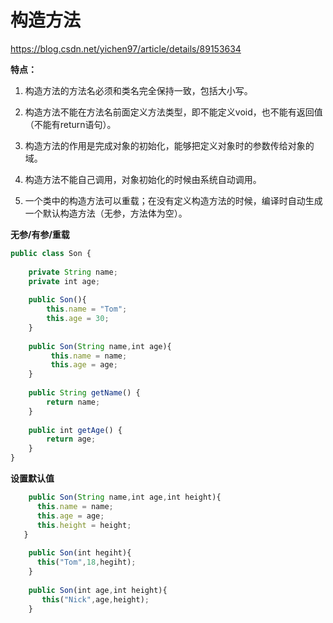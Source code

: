 # 构造方法
<https://blog.csdn.net/yichen97/article/details/89153634>

**特点：**
1. 构造方法的方法名必须和类名完全保持一致，包括大小写。

2. 构造方法不能在方法名前面定义方法类型，即不能定义void，也不能有返回值（不能有return语句）。

3. 构造方法的作用是完成对象的初始化，能够把定义对象时的参数传给对象的域。

4. 构造方法不能自己调用，对象初始化的时候由系统自动调用。

5. 一个类中的构造方法可以重载；在没有定义构造方法的时候，编译时自动生成一个默认构造方法（无参，方法体为空）。

**无参/有参/重载**
```javascript
public class Son {
 
    private String name;
    private int age;
 
    public Son(){
        this.name = "Tom";
        this.age = 30;
    }
 
    public Son(String name,int age){
         this.name = name;
         this.age = age;
    }
 
    public String getName() {
        return name;
    }
 
    public int getAge() {
        return age;
    }
}
```
**设置默认值**

```javascript
    public Son(String name,int age,int height){
      this.name = name;
      this.age = age;
      this.height = height;
   }
 
    public Son(int hegiht){
      this("Tom",18,hegiht);
    }
    
    public Son(int age,int height){
       this("Nick",age,height);
    }
```

